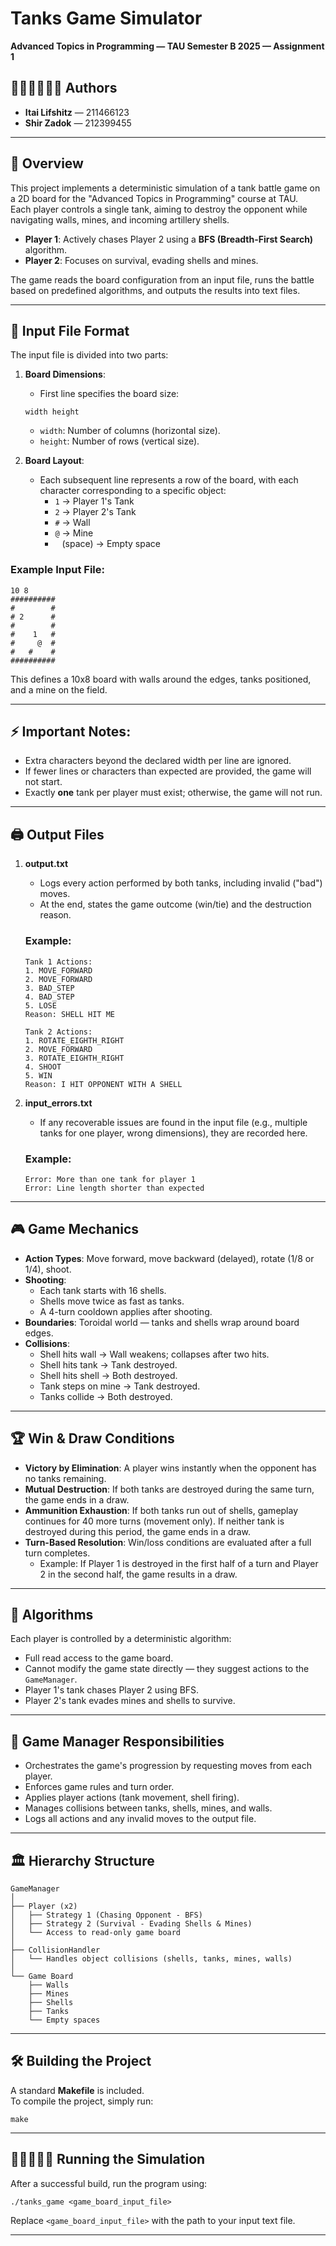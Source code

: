 # Tanks Game Simulator
**Advanced Topics in Programming — TAU Semester B 2025 — Assignment 1**

## 👩🏻‍💻👨🏼‍💻 Authors
- **Itai Lifshitz** — 211466123  
- **Shir Zadok** — 212399455

---

## 📄 Overview
This project implements a deterministic simulation of a tank battle game on a 2D board for the "Advanced Topics in Programming" course at TAU.  
Each player controls a single tank, aiming to destroy the opponent while navigating walls, mines, and incoming artillery shells.

- **Player 1**: Actively chases Player 2 using a **BFS (Breadth-First Search)** algorithm.
- **Player 2**: Focuses on survival, evading shells and mines.

The game reads the board configuration from an input file, runs the battle based on predefined algorithms, and outputs the results into text files.

---

## 🔣 Input File Format

The input file is divided into two parts:
1. **Board Dimensions**:  
   - First line specifies the board size:
   ```
   width height
   ```
   - `width`: Number of columns (horizontal size).
   - `height`: Number of rows (vertical size).

2. **Board Layout**:  
   - Each subsequent line represents a row of the board, with each character corresponding to a specific object:
     - `1` → Player 1's Tank
     - `2` → Player 2's Tank
     - `#` → Wall
     - `@` → Mine
     - ` ` (space) → Empty space

### Example Input File:
```
10 8
##########
#        #
# 2      #
#        #
#    1   #
#     @  #
#   #    #
##########
```
This defines a 10x8 board with walls around the edges, tanks positioned, and a mine on the field.

---

## ⚡ Important Notes:
- Extra characters beyond the declared width per line are ignored.
- If fewer lines or characters than expected are provided, the game will not start.
- Exactly **one** tank per player must exist; otherwise, the game will not run.

---

## 🖨️ Output Files

1. **output.txt**
   - Logs every action performed by both tanks, including invalid ("bad") moves.
   - At the end, states the game outcome (win/tie) and the destruction reason.

   ### Example:
   ```
   Tank 1 Actions:
   1. MOVE_FORWARD
   2. MOVE_FORWARD
   3. BAD_STEP
   4. BAD_STEP
   5. LOSE
   Reason: SHELL HIT ME

   Tank 2 Actions:
   1. ROTATE_EIGHTH_RIGHT
   2. MOVE_FORWARD
   3. ROTATE_EIGHTH_RIGHT
   4. SHOOT
   5. WIN
   Reason: I HIT OPPONENT WITH A SHELL
   ```

2. **input_errors.txt**
   - If any recoverable issues are found in the input file (e.g., multiple tanks for one player, wrong dimensions), they are recorded here.

   ### Example:
   ```
   Error: More than one tank for player 1
   Error: Line length shorter than expected
   ```

---

## 🎮 Game Mechanics

- **Action Types**: Move forward, move backward (delayed), rotate (1/8 or 1/4), shoot.
- **Shooting**:
  - Each tank starts with 16 shells.
  - Shells move twice as fast as tanks.
  - A 4-turn cooldown applies after shooting.
- **Boundaries**: Toroidal world — tanks and shells wrap around board edges.
- **Collisions**:
  - Shell hits wall → Wall weakens; collapses after two hits.
  - Shell hits tank → Tank destroyed.
  - Shell hits shell → Both destroyed.
  - Tank steps on mine → Tank destroyed.
  - Tanks collide → Both destroyed.

---

## 🏆 Win & Draw Conditions

- **Victory by Elimination**: A player wins instantly when the opponent has no tanks remaining.
- **Mutual Destruction**: If both tanks are destroyed during the same turn, the game ends in a draw.
- **Ammunition Exhaustion**: If both tanks run out of shells, gameplay continues for 40 more turns (movement only). If neither tank is destroyed during this period, the game ends in a draw.
- **Turn-Based Resolution**: Win/loss conditions are evaluated after a full turn completes.
  - Example: If Player 1 is destroyed in the first half of a turn and Player 2 in the second half, the game results in a draw.

---

## 🧠 Algorithms

Each player is controlled by a deterministic algorithm:
- Full read access to the game board.
- Cannot modify the game state directly — they suggest actions to the `GameManager`.
- Player 1's tank chases Player 2 using BFS.
- Player 2's tank evades mines and shells to survive.

---

## 👾 Game Manager Responsibilities

- Orchestrates the game's progression by requesting moves from each player.
- Enforces game rules and turn order.
- Applies player actions (tank movement, shell firing).
- Manages collisions between tanks, shells, mines, and walls.
- Logs all actions and any invalid moves to the output file.

---

## 🏛️ Hierarchy Structure

```
GameManager
│
├── Player (x2)
│   ├── Strategy 1 (Chasing Opponent - BFS)
│   ├── Strategy 2 (Survival - Evading Shells & Mines)
│   └── Access to read-only game board
│
├── CollisionHandler
│   └── Handles object collisions (shells, tanks, mines, walls)
│
└── Game Board
    ├── Walls
    ├── Mines
    ├── Shells
    ├── Tanks
    └── Empty spaces
```

---

## 🛠️ Building the Project

A standard **Makefile** is included.  
To compile the project, simply run:
```
make
```

---

## 🏃🏻‍♀️🏃🏼 Running the Simulation

After a successful build, run the program using:
```
./tanks_game <game_board_input_file>
```
Replace `<game_board_input_file>` with the path to your input text file.

---